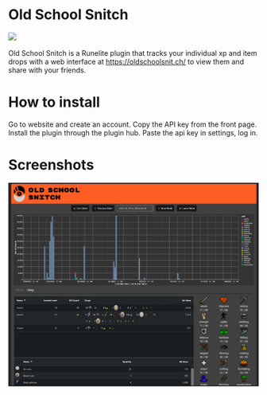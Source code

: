 # Old School Snitch
[![](https://dcbadge.vercel.app/api/server/NerCbDePED)](https://discord.gg/NerCbDePED)

Old School Snitch is a Runelite plugin that tracks your individual xp and item drops with a web interface at https://oldschoolsnit.ch/ to view them and share with your friends.

# How to install
Go to website and create an account. 
Copy the API key from the front page.
Install the plugin through the plugin hub.
Paste the api key in settings, log in.


# Screenshots
![A screenshot of the character page for Old School Snitch](screenshots/character_page.PNG)
